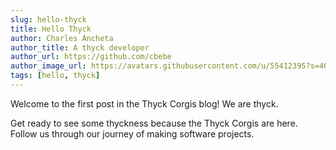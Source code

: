 ```yaml
---
slug: hello-thyck
title: Hello Thyck
author: Charles Ancheta
author_title: A thyck developer
author_url: https://github.com/cbebe
author_image_url: https://avatars.githubusercontent.com/u/55412395?s=400&v=4
tags: [hello, thyck]
---
```


Welcome to the first post in the Thyck Corgis blog! We are thyck.

<!--truncate-->

Get ready to see some thyckness because the Thyck Corgis are here. Follow us through our journey of making software projects.
